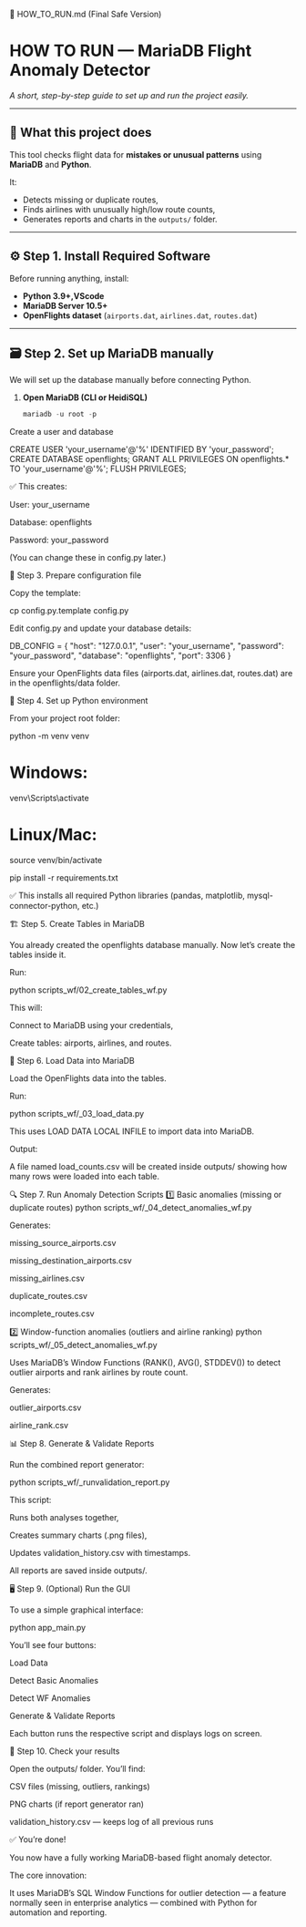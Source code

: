 🧭 HOW_TO_RUN.md (Final Safe Version)

# HOW TO RUN — MariaDB Flight Anomaly Detector

_A short, step-by-step guide to set up and run the project easily._

---

## 🧩 What this project does

This tool checks flight data for **mistakes or unusual patterns** using **MariaDB** and **Python**.

It:

- Detects missing or duplicate routes,
- Finds airlines with unusually high/low route counts,
- Generates reports and charts in the `outputs/` folder.

---

## ⚙️ Step 1. Install Required Software

Before running anything, install:

- **Python 3.9+,VScode**
- **MariaDB Server 10.5+**
- **OpenFlights dataset** (`airports.dat`, `airlines.dat`, `routes.dat`)

---

## 🗃️ Step 2. Set up MariaDB manually

We will set up the database manually before connecting Python.

1. **Open MariaDB (CLI or HeidiSQL)**
   ```sql
   mariadb -u root -p
   ```

Create a user and database

CREATE USER 'your_username'@'%' IDENTIFIED BY 'your_password';
CREATE DATABASE openflights;
GRANT ALL PRIVILEGES ON openflights.\* TO 'your_username'@'%';
FLUSH PRIVILEGES;

✅ This creates:

User: your_username

Database: openflights

Password: your_password

(You can change these in config.py later.)

🧱 Step 3. Prepare configuration file

Copy the template:

cp config.py.template config.py

Edit config.py and update your database details:

DB_CONFIG = {
"host": "127.0.0.1",
"user": "your_username",
"password": "your_password",
"database": "openflights",
"port": 3306
}

Ensure your OpenFlights data files (airports.dat, airlines.dat, routes.dat) are in the openflights/data folder.

🧰 Step 4. Set up Python environment

From your project root folder:

python -m venv venv

# Windows:

venv\Scripts\activate

# Linux/Mac:

source venv/bin/activate

pip install -r requirements.txt

✅ This installs all required Python libraries (pandas, matplotlib, mysql-connector-python, etc.)

🏗️ Step 5. Create Tables in MariaDB

You already created the openflights database manually.
Now let’s create the tables inside it.

Run:

python scripts_wf/02_create_tables_wf.py

This will:

Connect to MariaDB using your credentials,

Create tables: airports, airlines, and routes.

🛫 Step 6. Load Data into MariaDB

Load the OpenFlights data into the tables.

Run:

python scripts_wf/\_03_load_data.py

This uses LOAD DATA LOCAL INFILE to import data into MariaDB.

Output:

A file named load_counts.csv will be created inside outputs/
showing how many rows were loaded into each table.

🔍 Step 7. Run Anomaly Detection Scripts
1️⃣ Basic anomalies (missing or duplicate routes)
python scripts_wf/\_04_detect_anomalies_wf.py

Generates:

missing_source_airports.csv

missing_destination_airports.csv

missing_airlines.csv

duplicate_routes.csv

incomplete_routes.csv

2️⃣ Window-function anomalies (outliers and airline ranking)
python scripts_wf/\_05_detect_anomalies_wf.py

Uses MariaDB’s Window Functions (RANK(), AVG(), STDDEV())
to detect outlier airports and rank airlines by route count.

Generates:

outlier_airports.csv

airline_rank.csv

📊 Step 8. Generate & Validate Reports

Run the combined report generator:

python scripts_wf/\_runvalidation_report.py

This script:

Runs both analyses together,

Creates summary charts (.png files),

Updates validation_history.csv with timestamps.

All reports are saved inside outputs/.

🖥️ Step 9. (Optional) Run the GUI

To use a simple graphical interface:

python app_main.py

You’ll see four buttons:

Load Data

Detect Basic Anomalies

Detect WF Anomalies

Generate & Validate Reports

Each button runs the respective script and displays logs on screen.

📁 Step 10. Check your results

Open the outputs/ folder.
You’ll find:

CSV files (missing, outliers, rankings)

PNG charts (if report generator ran)

validation_history.csv — keeps log of all previous runs

✅ You’re done!

You now have a fully working MariaDB-based flight anomaly detector.

The core innovation:

It uses MariaDB’s SQL Window Functions for outlier detection — a feature normally seen in enterprise analytics — combined with Python for automation and reporting.
